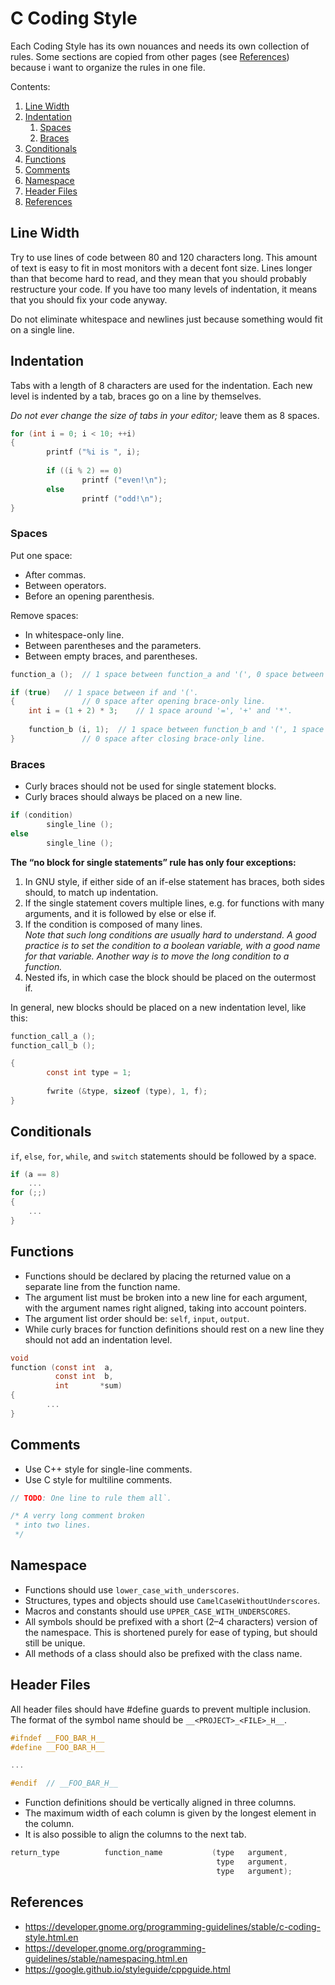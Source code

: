 # C Coding Style
Each Coding Style has its own nouances and needs its own collection of rules.
Some sections are copied from other pages (see [References](#references)) because i want to organize the rules in one file.

Contents:
1.  [Line Width](#line-width)
1.  [Indentation](#indentation)
    1.  [Spaces](#spaces)
    1.  [Braces](#braces)
1.  [Conditionals](#conditionals)
1.  [Functions](#functions)
1.  [Comments](#comments)
1.  [Namespace](#namespace)
1.  [Header Files](#header-files)
1.  [References](#references)

## Line Width
Try to use lines of code between 80 and 120 characters long.
This amount of text is easy to fit in most monitors with a decent font size.
Lines longer than that become hard to read, and they mean that you should probably restructure your code.
If you have too many levels of indentation, it means that you should fix your code anyway.

Do not eliminate whitespace and newlines just because something would fit on a single line.

## Indentation
Tabs with a length of 8 characters are used for the indentation.
Each new level is indented by a tab, braces go on a line by themselves.

*Do not ever change the size of tabs in your editor;* leave them as 8 spaces.

```C
for (int i = 0; i < 10; ++i)
{
        printf ("%i is ", i);
        
        if ((i % 2) == 0)
                printf ("even!\n");
        else
                printf ("odd!\n");
}
```

### Spaces
Put one space:
* After commas.
* Between operators.
* Before an opening parenthesis.

Remove spaces:
* In whitespace-only line.
* Between parentheses and the parameters.
* Between empty braces, and parentheses.

```C
function_a ();	// 1 space between function_a and '(', 0 space between parentheses.

if (true)	// 1 space between if and '('.
{               // 0 space after opening brace-only line.
	int i = (1 + 2) * 3;	// 1 space around '=', '+' and '*'.
	
	function_b (i, 1);	// 1 space between function_b and '(', 1 space after commas. 
}               // 0 space after closing brace-only line.
```

### Braces
* Curly braces should not be used for single statement blocks.
* Curly braces should always be placed on a new line.

```C
if (condition)
        single_line ();
else
        single_line ();
```

**The “no block for single statements” rule has only four exceptions:**
1. In GNU style, if either side of an if-else statement has braces, both sides should, to match up indentation.
2. If the single statement covers multiple lines, e.g. for functions with many arguments, and it is followed by else or else if.
3. If the condition is composed of many lines.   
*Note that such long conditions are usually hard to understand. A good practice is to set the condition to a boolean variable, with a good name for that variable. Another way is to move the long condition to a function.*
4. Nested ifs, in which case the block should be placed on the outermost if.

In general, new blocks should be placed on a new indentation level, like this:

```C
function_call_a ();
function_call_b ();

{
        const int type = 1;
        
        fwrite (&type, sizeof (type), 1, f); 
}
```

## Conditionals
`if`, `else`, `for`, `while`, and `switch` statements should be followed by a space.

```C
if (a == 8)
	...
for (;;)
{
	...
}
```

## Functions
* Functions should be declared by placing the returned value on a separate line from the function name.
* The argument list must be broken into a new line for each argument, with the argument names right aligned, taking into account pointers.
* The argument list order should be: `self`, `input`, `output`.
* While curly braces for function definitions should rest on a new line they should not add an indentation level.

```C
void
function (const int  a,
          const int  b,
          int       *sum)
{
        ...
}
```

## Comments  
* Use C++ style for single-line comments.
* Use C style for multiline comments.

```C
// TODO: One line to rule them all`.

/* A verry long comment broken
 * into two lines.
 */
```

## Namespace
* Functions should use `lower_case_with_underscores`.
* Structures, types and objects should use `CamelCaseWithoutUnderscores`.
* Macros and constants should use `UPPER_CASE_WITH_UNDERSCORES`.
* All symbols should be prefixed with a short (2–4 characters) version of the namespace. This is shortened purely for ease of typing, but should still be unique.
* All methods of a class should also be prefixed with the class name.

## Header Files
All header files should have #define guards to prevent multiple inclusion. The format of the symbol name should be `__<PROJECT>_<FILE>_H__`.

```C
#ifndef __FOO_BAR_H__
#define __FOO_BAR_H__

...

#endif  // __FOO_BAR_H__
```

* Function definitions should be vertically aligned in three columns.
* The maximum width of each column is given by the longest element in the column.
* It is also possible to align the columns to the next tab.

```C
return_type          function_name           (type   argument,
                                              type   argument,
                                              type   argument);
```

## References
* https://developer.gnome.org/programming-guidelines/stable/c-coding-style.html.en
* https://developer.gnome.org/programming-guidelines/stable/namespacing.html.en
* https://google.github.io/styleguide/cppguide.html
